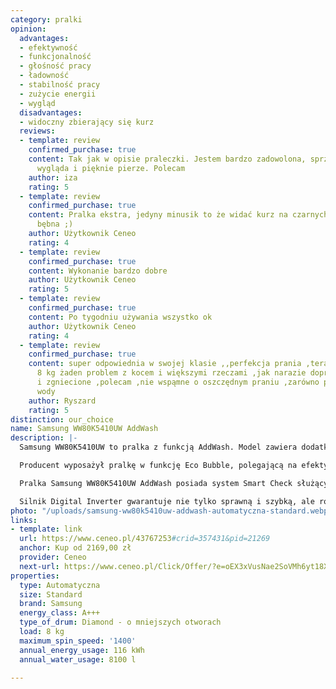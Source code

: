 ```yaml
---
category: pralki
opinion:
  advantages:
  - efektywność
  - funkcjonalność
  - głośność pracy
  - ładowność
  - stabilność pracy
  - zużycie energii
  - wygląd
  disadvantages:
  - widoczny zbierający się kurz
  reviews:
  - template: review
    confirmed_purchase: true
    content: Tak jak w opisie praleczki. Jestem bardzo zadowolona, sprzęt pięknie
      wygląda i pięknie pierze. Polecam
    author: iza
    rating: 5
  - template: review
    confirmed_purchase: true
    content: Pralka ekstra, jedyny minusik to że widać kurz na czarnych drzwiczkach
      bębna ;)
    author: Użytkownik Ceneo
    rating: 4
  - template: review
    confirmed_purchase: true
    content: Wykonanie bardzo dobre
    author: Użytkownik Ceneo
    rating: 5
  - template: review
    confirmed_purchase: true
    content: Po tygodniu używania wszystko ok
    author: Użytkownik Ceneo
    rating: 4
  - template: review
    confirmed_purchase: true
    content: super odpowiednia w swojej klasie ,,perfekcja prania ,teraz przy pojemności
      8 kg żaden problem z kocem i większymi rzeczami ,jak narazie doprane ,nie poskręcane
      i zgniecione ,polecam ,nie wspąmne o oszczędnym praniu ,zarówno prądu jak i
      wody
    author: Ryszard
    rating: 5
distinction: our_choice
name: Samsung WW80K5410UW AddWash
description: |-
  Samsung WW80K5410UW to pralka z funkcją AddWash. Model zawiera dodatkowe drzwiczki - zamontowane na drzwiach głównych - umożliwiające dodanie ubrań do bębna w trakcie prania. Dzięki temu pominięte przez nieuwagę tkaniny nie muszą czekać do następnego prania. Wrzucenie ich w ciągu 15 minut od rozpoczęcia prania gwarantuje 90% dopieralności. Ubrania można także dokładać do bębna podczas płukania i wirowania.

  Producent wyposażył pralkę w funkcję Eco Bubble, polegającą na efektywnym praniu przy zużyciu jak najmniejszej ilości energii. Detergent zmieszany w pralce z wodą mocno się pieni, wnikając w tkaninę nawet czterokrotnie szybciej niż w przypadku pralek tradycyjnych. Dzięki temu pranie staje się skuteczne nawet w niskich temperaturach, a urządzenie zużywa znacznie mniej energii.

  Pralka Samsung WW80K5410UW AddWash posiada system Smart Check służący do monitorowania jej ewentualnych uszkodzeń. Aplikacja, do której podłącza się urządzenie, wykrywa wszelkie problemy, a następnie sugeruje szybkie i łatwe rozwiązania. Dzięki temu użytkownik nie musi z każdą usterką udawać się do fachowców, ponosząc dodatkowe koszty.

  Silnik Digital Inverter gwarantuje nie tylko sprawną i szybką, ale również cichą i energooszczędną pracę urządzenia. Jako, że producent zrezygnował z wykorzystania szczotek do konstrukcji silnika, jego żywotność jest dłuższa od standardowych modeli. Pralka została również objęta dziesięcioletnią gwarancją.
photo: "/uploads/samsung-ww80k5410uw-addwash-automatyczna-standard.webp"
links:
- template: link
  url: https://www.ceneo.pl/43767253#crid=357431&pid=21269
  anchor: Kup od 2169,00 zł
  provider: Ceneo
  next-url: https://www.ceneo.pl/Click/Offer/?e=oEX3xVusNae2SoVMh6yt18X0QFgK5S5p61oYgDUYxeYy0BdCtNPZybsrT_SPHvU4XJQvI0X_naaN5j-nSAnfMBasSJKLgcYpXzm3h7QGoquZYj3K3cqSUMse6aNRdhAL9QzaRyLhQ4yBmNB1opPp1LSEHanIbSByNN5LyOHsfjqlUEzCWQUN3ZyicZX9MNQLiL0PeXqwEAWlUEzCWQUN3WVC5PWVmm7fM-I7w1cNyqhwSfyUpPt2LM7CyzOIdiV_haefUPAkYltqF8_8rhKsWjdAv9RCS3wzpmthpSa9TRcugZjSyoFpBtWH2nKmZlngcZqKt0gjHyQ=&a=2&rc=notset
properties:
  type: Automatyczna
  size: Standard
  brand: Samsung
  energy_class: A+++
  type_of_drum: Diamond - o mniejszych otworach
  load: 8 kg
  maximum_spin_speed: '1400'
  annual_energy_usage: 116 kWh
  annual_water_usage: 8100 l

---
```

